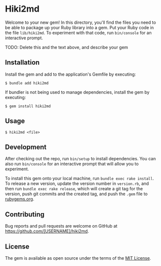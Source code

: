 # Hiki2md

Welcome to your new gem! In this directory, you'll find the files you need to be able to package up your Ruby library into a gem. Put your Ruby code in the file `lib/hiki2md`. To experiment with that code, run `bin/console` for an interactive prompt.

TODO: Delete this and the text above, and describe your gem

## Installation

Install the gem and add to the application's Gemfile by executing:

    $ bundle add hiki2md

If bundler is not being used to manage dependencies, install the gem by executing:

    $ gem install hiki2md

## Usage

    $ hiki2md <file>

## Development

After checking out the repo, run `bin/setup` to install dependencies. You can also run `bin/console` for an interactive prompt that will allow you to experiment.

To install this gem onto your local machine, run `bundle exec rake install`. To release a new version, update the version number in `version.rb`, and then run `bundle exec rake release`, which will create a git tag for the version, push git commits and the created tag, and push the `.gem` file to [rubygems.org](https://rubygems.org).

## Contributing

Bug reports and pull requests are welcome on GitHub at https://github.com/[USERNAME]/hiki2md.

## License

The gem is available as open source under the terms of the [MIT License](https://opensource.org/licenses/MIT).
